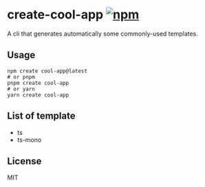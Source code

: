 # create-cool-app [![npm](https://img.shields.io/npm/v/create-cool-app.svg)](https://www.npmjs.com/package/create-cool-app)

A cli that generates automatically some commonly-used templates.

## Usage

```shell
npm create cool-app@latest
# or pnpm
pnpm create cool-app
# or yarn
yarn create cool-app
```

## List of template

- ts
- ts-mono

## License

MIT
